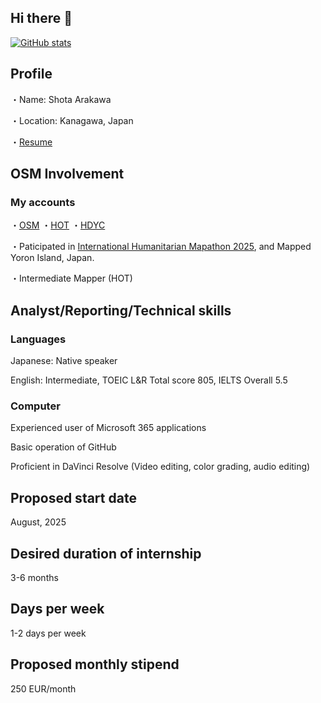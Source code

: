 ## Hi there 👋

[![GitHub stats](https://github-readme-stats.vercel.app/api?username=shocpsa&show_icons=true&theme=radical)](https://github.com/anuraghazra/github-readme-stats)

## Profile
・Name: Shota Arakawa

・Location: Kanagawa, Japan

・[Resume](https://docs.google.com/document/d/1nrXELZHW85heHimzAmawKIttfhwiJ64DUt_MBAZ-vWQ/edit?usp=sharing)

## OSM Involvement
### My accounts

・[OSM](https://www.openstreetmap.org/user/ShotaArakawa)
・[HOT](https://tasks.hotosm.org/contributions/projects/?mappedByMe=1&action=any)
・[HDYC](https://hdyc.neis-one.org/?Shota%20Arakawa)

・Paticipated in [International Humanitarian Mapathon 2025](https://mapathon.la/en/), and Mapped Yoron Island, Japan.

・Intermediate Mapper (HOT)

## Analyst/Reporting/Technical skills
 ### Languages
 
   Japanese: Native speaker
     
   English: Intermediate, TOEIC L&R Total score 805, IELTS Overall 5.5

 ### Computer
   Experienced user of Microsoft 365 applications
   
   Basic operation of GitHub
   
  Proficient in DaVinci Resolve (Video editing, color grading, audio editing)

  ## Proposed start date
   August, 2025

  ## Desired duration of internship
   3-6 months

  ## Days per week
   1-2 days per week

  ## Proposed monthly stipend
   250 EUR/month



